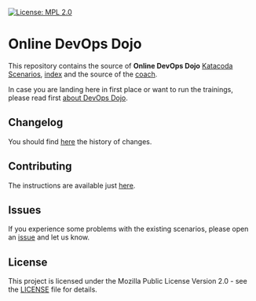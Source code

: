 [![License: MPL 2.0](https://img.shields.io/badge/License-MPL%202.0-brightgreen.svg)](https://opensource.org/licenses/MPL-2.0)
# Online DevOps Dojo

This repository contains the source of **Online DevOps Dojo** [Katacoda Scenarios](./online-devops-dojo), [index](./online-devops-dojo-pathway.json) and the source of the [coach](./bot).

In case you are landing here in first place or want to run the trainings, please read first [about DevOps Dojo](https://dxc-technology.github.io/about-devops-dojo/).

## Changelog

You should find [here](./CHANGELOG.md) the history of changes.

## Contributing

The instructions are available just [here](./CONTRIBUTING.md).

## Issues

If you experience some problems with the existing scenarios, please open an [issue](https://github.com/dxc-technology/online-devops-dojo/issues/new/choose) and let us know.

## License

This project is licensed under the Mozilla Public License Version 2.0 - see the [LICENSE](./LICENSE) file for details.

